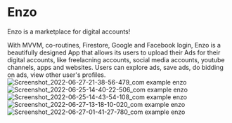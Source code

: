# Enzo
Enzo is a marketplace for digital accounts!

With MVVM, co-routines, Firestore, Google and Facebook login, Enzo is a beautifully designed App that allows its users to upload their Ads for their digital accounts, like freelacning accounts, social media accounts, youtube channels, apps and websites. Users can explore ads, save ads, do bidding on ads, view other user's profiles.
![Screenshot_2022-06-27-21-38-56-479_com example enzo](https://user-images.githubusercontent.com/89931435/177033878-204aa133-5994-4161-be8e-fa21c3fcbf10.jpg)
![Screenshot_2022-06-25-14-40-22-506_com example enzo](https://user-images.githubusercontent.com/89931435/177033884-d518e408-0b2a-470f-918f-4192a690c873.jpg)
![Screenshot_2022-06-25-14-43-54-108_com example enzo](https://user-images.githubusercontent.com/89931435/177033892-1e37e965-8e40-4031-9ad9-f3666be2e42f.jpg)
![Screenshot_2022-06-27-13-18-10-020_com example enzo](https://user-images.githubusercontent.com/89931435/177033917-3dce92d1-a1b2-47f1-8214-c75a33ba9b63.jpg)
![Screenshot_2022-06-27-01-41-27-780_com example enzo](https://user-images.githubusercontent.com/89931435/177033905-6dc436f7-f61a-4be4-8696-39130fc74942.jpg)


